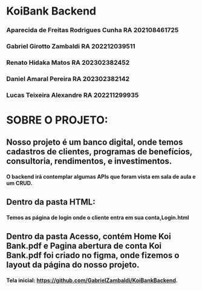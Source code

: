 # KoiBank Backend

### Aparecida de Freitas Rodrigues Cunha RA 202108461725 
### Gabriel Girotto Zambaldi RA 202212039511 
### Renato Hidaka Matos RA 202302382452
### Daniel Amaral Pereira RA 202302382142
### Lucas Teixeira Alexandre RA 202211299935

# SOBRE O PROJETO:

## Nosso projeto é um banco digital, onde temos cadastros de clientes, programas de benefícios, consultoria, rendimentos, e investimentos.
#### O backend irá contemplar algumas APIs que foram vista em sala de aula e um CRUD.

## Dentro da pasta HTML: 
#### Temos as página de login onde o cliente entra em sua conta,Login.html 

## Dentro da pasta Acesso, contém Home Koi Bank.pdf e Pagina abertura de conta Koi Bank.pdf foi criado no figma, onde fizemos o layout da página do nosso projeto.
#### Tela inicial: https://github.com/GabrielZambaldi/KoiBankBackend.
